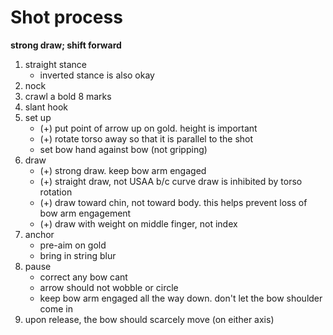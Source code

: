 # Shot process

**strong draw; shift forward**

1. straight stance
    - inverted stance is also okay
2. nock
3. crawl a bold 8 marks
4. slant hook
5. set up
    - (+) put point of arrow up on gold. height is important
    - (+) rotate torso away so that it is parallel to the shot
    - set bow hand against bow (not gripping)
6. draw
    - (+) strong draw. keep bow arm engaged
    - (+) straight draw, not USAA b/c curve draw is inhibited by torso rotation
    - (+) draw toward chin, not toward body. this helps prevent loss of bow arm engagement
    - (+) draw with weight on middle finger, not index
7. anchor
    - pre-aim on gold
    - bring in string blur
8. pause
    - correct any bow cant
    - arrow should not wobble or circle
    - keep bow arm engaged all the way down. don't let the bow shoulder come in
9. upon release, the bow should scarcely move (on either axis)
